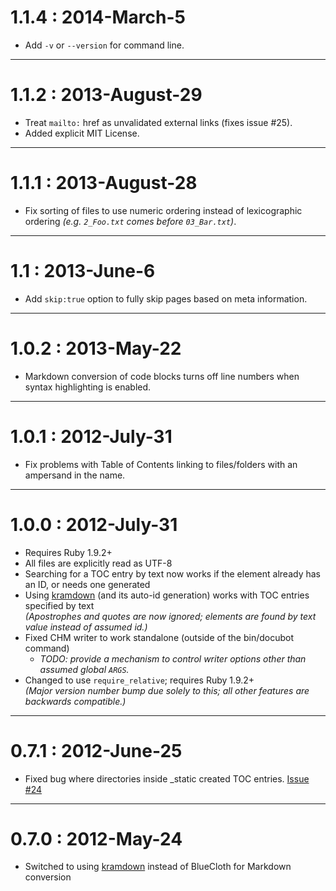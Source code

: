 # 1.1.4 : 2014-March-5
* Add `-v` or `--version` for command line.

----

# 1.1.2 : 2013-August-29
* Treat `mailto:` href as unvalidated external links (fixes issue #25).
* Added explicit MIT License.

----

# 1.1.1 : 2013-August-28
* Fix sorting of files to use numeric ordering instead of lexicographic ordering <em>(e.g. `2_Foo.txt` comes before `03_Bar.txt`)</em>.

----

# 1.1 : 2013-June-6
* Add `skip:true` option to fully skip pages based on meta information.

----

# 1.0.2 : 2013-May-22
* Markdown conversion of code blocks turns off line numbers when syntax highlighting is enabled.

----

# 1.0.1 : 2012-July-31
* Fix problems with Table of Contents linking to files/folders with an ampersand in the name.

----

# 1.0.0 : 2012-July-31
* Requires Ruby 1.9.2+
* All files are explicitly read as UTF-8
* Searching for a TOC entry by text now works if the element already has an ID, or needs one generated
* Using [kramdown](http://kramdown.rubyforge.org/) (and its auto-id generation) works with TOC entries specified by text  
  _(Apostrophes and quotes are now ignored; elements are found by text value instead of assumed id.)_
* Fixed CHM writer to work standalone (outside of the bin/docubot command)
  * _TODO: provide a mechanism to control writer options other than assumed global `ARGS`._
* Changed to use `require_relative`; requires Ruby 1.9.2+  
  _(Major version number bump due solely to this; all other features are backwards compatible.)_

----

# 0.7.1 : 2012-June-25
* Fixed bug where directories inside _static created TOC entries.
  [Issue #24](https://github.com/Phrogz/docubot/issues/24)

----

# 0.7.0 : 2012-May-24
* Switched to using [kramdown](http://kramdown.rubyforge.org/) instead of BlueCloth for Markdown conversion